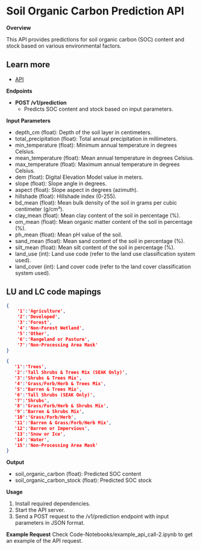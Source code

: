 # Soil Organic Carbon Prediction API

**Overview**

This API provides predictions for soil organic carbon (SOC) content and stock based on various environmental factors.

## Learn more

* [API](https://connect.doit.wisc.edu/soil_organic_carbon_prediction/)

**Endpoints**

* **POST /v1/prediction**
  * Predicts SOC content and stock based on input parameters.

**Input Parameters**

* depth_cm (float): Depth of the soil layer in centimeters.
* total_precipitation (float): Total annual precipitation in millimeters.
* min_temperature (float): Minimum annual temperature in degrees Celsius.
* mean_temperature (float): Mean annual temperature in degrees Celsius.
* max_temperature (float): Maximum annual temperature in degrees Celsius.
* dem (float): Digital Elevation Model value in meters.
* slope (float): Slope angle in degrees.
* aspect (float): Slope aspect in degrees (azimuth).
* hillshade (float): Hillshade index (0-255).
* bd_mean (float): Mean bulk density of the soil in grams per cubic centimeter (g/cm³).
* clay_mean (float): Mean clay content of the soil in percentage (%).
* om_mean (float): Mean organic matter content of the soil in percentage (%).
* ph_mean (float): Mean pH value of the soil.
* sand_mean (float): Mean sand content of the soil in percentage (%).
* silt_mean (float): Mean silt content of the soil in percentage (%).
* land_use (int): Land use code (refer to the land use classification system used).
* land_cover (int): Land cover code (refer to the land cover classification system used).

## LU and LC code mapings
```json
{
    '1':'Agriculture',
    '2':'Developed',
    '3':'Forest',
    '4':'Non-Forest Wetland',
    '5':'Other',
    '6':'Rangeland or Pasture',
    '7':'Non-Processing Area Mask'
}
```
```json
{
   '1':'Trees',
   '2':'Tall Shrubs & Trees Mix (SEAK Only)',
   '3':'Shrubs & Trees Mix',
   '4':'Grass/Forb/Herb & Trees Mix',
   '5':'Barren & Trees Mix',
   '6':'Tall Shrubs (SEAK Only)',
   '7':'Shrubs',
   '8':'Grass/Forb/Herb & Shrubs Mix',
   '9':'Barren & Shrubs Mix',
   '10':'Grass/Forb/Herb',
   '11':'Barren & Grass/Forb/Herb Mix',
   '12':'Barren or Impervious',
   '13':'Snow or Ice',
   '14':'Water',
   '15':'Non-Processing Area Mask'
}
```

**Output**

* soil_organic_carbon (float): Predicted SOC content
* soil_organic_carbon_stock (float): Predicted SOC stock

**Usage**

1. Install required dependencies.
2. Start the API server.
3. Send a POST request to the /v1/prediction endpoint with input parameters in JSON format.

**Example Request**
Check Code-Notebooks/example_api_call-2.ipynb to get an example of the API request.

